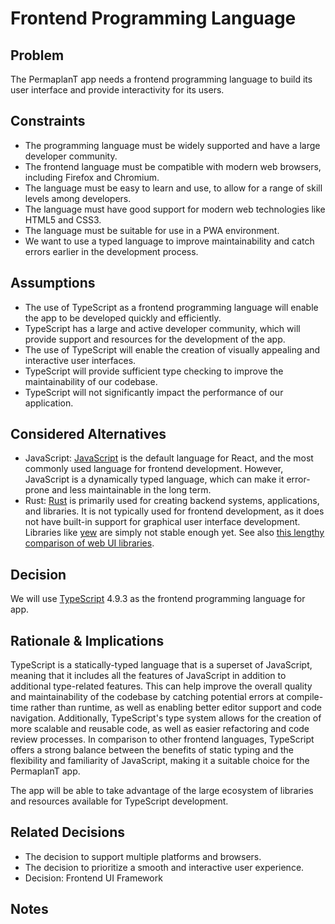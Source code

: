 # Frontend Programming Language

## Problem

The PermaplanT app needs a frontend programming language to build its user interface and provide interactivity for its users.

## Constraints

- The programming language must be widely supported and have a large developer community.
- The frontend language must be compatible with modern web browsers, including Firefox and Chromium.
- The language must be easy to learn and use, to allow for a range of skill levels among developers.
- The language must have good support for modern web technologies like HTML5 and CSS3.
- The language must be suitable for use in a PWA environment.
- We want to use a typed language to improve maintainability and catch errors earlier in the development process.

## Assumptions

- The use of TypeScript as a frontend programming language will enable the app to be developed quickly and efficiently.
- TypeScript has a large and active developer community, which will provide support and resources for the development of the app.
- The use of TypeScript will enable the creation of visually appealing and interactive user interfaces.
- TypeScript will provide sufficient type checking to improve the maintainability of our codebase.
- TypeScript will not significantly impact the performance of our application.

## Considered Alternatives

- JavaScript:
  [JavaScript](https://developer.mozilla.org/en-US/docs/Web/JavaScript?retiredLocale=de) is the default language for React, and the most commonly used language for frontend development.
  However, JavaScript is a dynamically typed language, which can make it error-prone and less maintainable in the long term.
- Rust:
  [Rust](https://www.rust-lang.org/) is primarily used for creating backend systems, applications, and libraries.
  It is not typically used for frontend development, as it does not have built-in support for graphical user interface development.
  Libraries like [yew](https://yew.rs) are simply not stable enough yet.
  See also [this lengthy comparison of web UI libraries](https://monadical.com/posts/shades-of-rust-gui-library-list.html).

## Decision

We will use [TypeScript](https://www.typescriptlang.org/) 4.9.3 as the frontend programming language for app.

## Rationale & Implications

TypeScript is a statically-typed language that is a superset of JavaScript, meaning that it includes all the features of JavaScript in addition to additional type-related features.
This can help improve the overall quality and maintainability of the codebase by catching potential errors at compile-time rather than runtime, as well as enabling better editor support and code navigation.
Additionally, TypeScript's type system allows for the creation of more scalable and reusable code, as well as easier refactoring and code review processes.
In comparison to other frontend languages, TypeScript offers a strong balance between the benefits of static typing and the flexibility and familiarity of JavaScript, making it a suitable choice for the PermaplanT app.

The app will be able to take advantage of the large ecosystem of libraries and resources available for TypeScript development.

## Related Decisions

- The decision to support multiple platforms and browsers.
- The decision to prioritize a smooth and interactive user experience.
- Decision: Frontend UI Framework

## Notes
